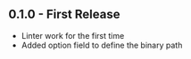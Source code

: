 ## 0.1.0 - First Release
* Linter work for the first time
* Added option field to define the binary path
